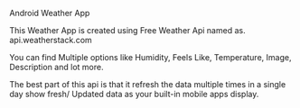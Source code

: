 Android Weather App

This Weather App is created using Free Weather Api named as.
api.weatherstack.com

You can find Multiple options like Humidity, Feels Like, Temperature, Image, Description and lot more.

The best part of this api is that it refresh the data multiple times in a single day show fresh/ Updated data as your built-in mobile apps display.
